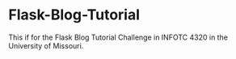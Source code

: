 # Flask-Blog-Tutorial

This if for the Flask Blog Tutorial Challenge in INFOTC 4320 in the University of Missouri.
